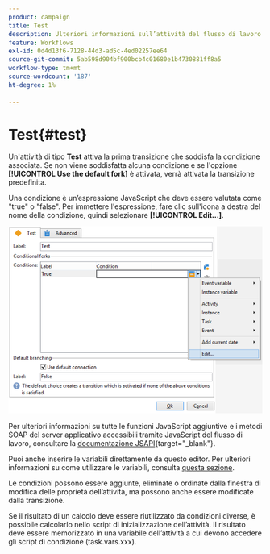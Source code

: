 ```yaml
---
product: campaign
title: Test
description: Ulteriori informazioni sull’attività del flusso di lavoro Test
feature: Workflows
exl-id: 0d4d13f6-7128-44d3-ad5c-4ed02257ee64
source-git-commit: 5ab598d904bf900bcb4c01680e1b4730881ff8a5
workflow-type: tm+mt
source-wordcount: '187'
ht-degree: 1%

---
```


# Test{#test}



Un&#39;attività di tipo **Test** attiva la prima transizione che soddisfa la condizione associata. Se non viene soddisfatta alcuna condizione e se l&#39;opzione **[!UICONTROL Use the default fork]** è attivata, verrà attivata la transizione predefinita.

Una condizione è un’espressione JavaScript che deve essere valutata come &quot;true&quot; o &quot;false&quot;. Per immettere l&#39;espressione, fare clic sull&#39;icona a destra del nome della condizione, quindi selezionare **[!UICONTROL Edit...]**.

![](assets/edit_test.png)

Per ulteriori informazioni su tutte le funzioni JavaScript aggiuntive e i metodi SOAP del server applicativo accessibili tramite JavaScript del flusso di lavoro, consultare la [documentazione JSAPI](https://experienceleague.adobe.com/developer/campaign-api/api/index.html?lang=it){target="_blank"}.

Puoi anche inserire le variabili direttamente da questo editor. Per ulteriori informazioni su come utilizzare le variabili, consulta [questa sezione](javascript-scripts-and-templates.md#variables).

Le condizioni possono essere aggiunte, eliminate o ordinate dalla finestra di modifica delle proprietà dell’attività, ma possono anche essere modificate dalla transizione.

Se il risultato di un calcolo deve essere riutilizzato da condizioni diverse, è possibile calcolarlo nello script di inizializzazione dell’attività. Il risultato deve essere memorizzato in una variabile dell’attività a cui devono accedere gli script di condizione (task.vars.xxx).
